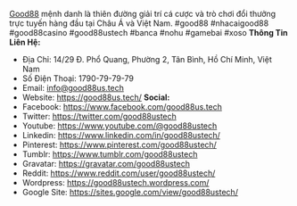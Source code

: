 <a href="https://good88us.tech/">Good88</a> mệnh danh là thiên đường giải trí cá cược và trò chơi đổi thưởng trực tuyến hàng đầu tại Châu Á và Việt Nam.
#good88 #nhacaigood88 #good88casino #good88ustech #banca #nohu #gamebai #xoso
<strong>Thông Tin Liên Hệ:</strong>
- Địa Chỉ: 14/29 Đ. Phổ Quang, Phường 2, Tân Bình, Hồ Chí Minh, Việt Nam
- Số Điện Thoại: 1790-79-79-79
- Email: info@good88us.tech
- Website: <a href="https://good88us.tech/">https://good88us.tech/</a>
<strong>Social:</strong>
- Facebook: <a href="https://www.facebook.com/good88us.tech">https://www.facebook.com/good88us.tech</a>
- Twitter: <a href="https://twitter.com/good88ustech">https://twitter.com/good88ustech</a>
- Youtube: <a href="https://www.youtube.com/@good88ustech">https://www.youtube.com/@good88ustech</a>
- Linkedin: <a href="https://www.linkedin.com/in/good88ustech/">https://www.linkedin.com/in/good88ustech/</a>
- Pinterest: <a href="https://www.pinterest.com/good88ustech/">https://www.pinterest.com/good88ustech/</a>
- Tumblr: <a href="https://www.tumblr.com/good88ustech">https://www.tumblr.com/good88ustech</a>
- Gravatar: <a href="https://gravatar.com/good88ustech">https://gravatar.com/good88ustech</a>
- Reddit: <a href="https://www.reddit.com/user/good88ustech/">https://www.reddit.com/user/good88ustech/</a>
- Wordpress: <a href="https://good88ustech.wordpress.com/">https://good88ustech.wordpress.com/</a>
- Google Site: <a href="https://sites.google.com/view/good88ustech/">https://sites.google.com/view/good88ustech/</a>